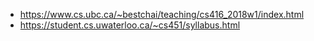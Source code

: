 - https://www.cs.ubc.ca/~bestchai/teaching/cs416_2018w1/index.html
- https://student.cs.uwaterloo.ca/~cs451/syllabus.html
